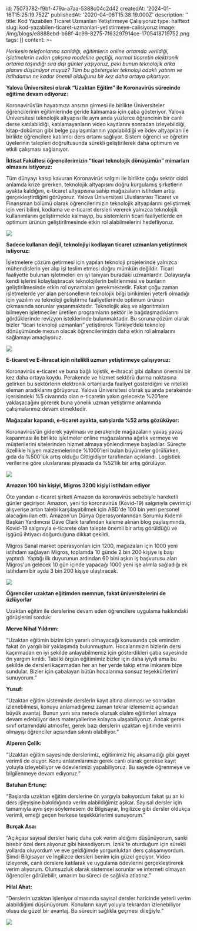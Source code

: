 id: 75073782-f9bf-479a-a7aa-5388c04c2d42
createdAt: '2024-01-16T15:25:19.752Z'
publishedAt: '2020-04-06T15:38:19.000Z'
description: ''
title: Kod Yazabilen Ticaret Uzmanları Yetiştirmeye Çalışıyoruz
type: halftext
slug: kod-yazabilen-ticaret-uzmanlari-yetistirmeye-calisiyoruz
image: /img/blogs/e8888ebd-b68f-4c99-8275-7f63297914ce-1705418719752.png
tags: []
content: >-
  <p><em>Herkesin telefonlarına sarıldığı, eğitimlerin online ortamda verildiği,
  işletmelerin evden çalışma modeline geçtiği, normal ticaretin elektronik
  ortama taşındığı sıra dışı günler yaşıyoruz, peki bunun teknolojik arka
  planını düşünüyor muyuz? Tüm bu göstergeler teknoloji odaklı yatırım ve
  istihdamın ne kadar önemli olduğunu bir kez daha ortaya çıkartıyor.
  </em></p><p><strong>Yalova Üniversitesi olarak “Uzaktan Eğitim” ile
  Koronavirüs sürecinde eğitime devam ediyoruz:</strong></p><p>Koronavirüs’ün
  hayatımıza ansızın girmesi ile birlikte Üniversiteler öğrencilerinin
  eğitimlerinde geride kalmaması için çaba gösteriyor. Yalova Üniversitesi
  teknolojik altyapısı ile aynı anda yüzlerce öğrencinin bir canlı derse
  katılabildiği, katılamayanların video kayıtlarını sonradan izleyebildiği,
  kitap-doküman gibi belge paylaşımlarının yapılabildiği ve ödev altyapıları ile
  birlikte öğrencilere katılımcı ders ortamı sağlıyor. Sistem öğrenci ve öğretim
  üyelerinin talepleri doğrultusunda sürekli geliştirilerek daha optimum ve
  etkili çalışması sağlanıyor.</p><p><strong>İktisat Fakültesi öğrencilerimizin
  “ticari teknolojik dönüşümün” mimarları olmasını istiyoruz:</strong></p><p>Tüm
  dünyayı kasıp kavuran Koronavirüs salgını ile birlikte çoğu sektör ciddi
  anlamda krize girerken, teknolojik altyapısını doğru kurgulamış şirketlerin
  ayakta kaldığını, e-ticaret altyapısına sahip mağazaların istihdam artışı
  gerçekleştirdiğini görüyoruz. Yalova Üniversitesi Uluslararası Ticaret ve
  Finansman bölümü olarak öğrencilerimizin teknolojik altyapılarını geliştirmek
  için veri bilimi, kodlama ve e-ticaret dersleri vererek yalnızca teknolojik
  kullanımlarını geliştirmekle kalmayıp, bu sistemlerin ticari faaliyetlerde en
  optimum ürünün geliştirilmesinde etkin rol alabilmelerini
  hedefliyoruz.</p><p><img
  src="/img/blogs/kod-yazabilen-ticaret-uzmanlari-yetistirmeye-calisiyoruz/canli-ders.png"></p><p><strong>Sadece
  kullanan değil, teknolojiyi kodlayan ticaret uzmanları yetiştirmek istiyoruz:
  </strong></p><p>İşletmelere çözüm getirmesi için yapılan teknoloji
  projelerinde yalnızca mühendislerin yer alıp işi teslim etmesi doğru mümkün
  değildir. Ticari faaliyette bulunan işletmeleri en iyi tanıyan buradaki
  uzmanlardır. Dolayısıyla kendi işlerini kolaylaştıracak teknolojilerin
  belirlenmesi ve bunların geliştirilmesinde etkin rol oynamaları gerekmektedir.
  Fakat çoğu zaman işletmelerde yer alan personellerin teknolojik bilgi
  birikimleri yeterli olmadığı için yazılım ve teknoloji geliştirme
  faaliyetlerinde optimum ürünün çıkmasında sorunlar yaşanmaktadır. Teknolojik
  akış ve algoritmaları bilmeyen işletmeciler üretilen programların sektör ile
  bağdaşmadıklarını gördüklerinde revizyon isteklerinde bulunmaktadır. Bu soruna
  çözüm olarak bizler “ticari teknoloji uzmanları” yetiştirerek Türkiye’deki
  teknoloji dönüşümünde mezun olacak öğrencilerimizin daha etkin rol almalarını
  sağlamayı amaçlıyoruz.</p><p><img
  src="/img/blogs/kod-yazabilen-ticaret-uzmanlari-yetistirmeye-calisiyoruz/dersten.png"></p><p><strong>E-ticaret
  ve E-ihracat için nitelikli uzman yetiştirmeye
  çalışıyoruz:</strong></p><p>Koronavirüs e-ticaret ve buna bağlı lojistik,
  e-ihracat gibi dalların önemini bir kez daha ortaya koydu. Perakende ve hizmet
  sektörü durma noktasına gelirken bu sektörlerin elektronik ortamlarda faaliyet
  gösterdiğini ve nitelikli eleman aradıklarını görüyoruz. Yalova Üniversitesi
  olarak şu anda perakende içerisindeki %5 civarında olan e-ticaretin yakın
  gelecekte %20’lere yaklaşacağını görerek buna yönelik uzman yetiştirme
  anlamında çalışmalarımız devam etmektedir.</p><p><strong>Mağazalar kapandı,
  e-ticaret ayakta, satışlarda %52 artış
  gözüküyor:</strong></p><p>Koronavirüs’ün giderek yayılması ve perakende
  mağazaların yavaş yavaş kapanması ile birlikte işletmeler online mağazalarına
  ağırlık vermeye ve müşterilerini sitelerinden hizmet almaya yönlendirmeye
  başladılar. Süreçte özellikle hijyen malzemelerinde %1000’leri bulan büyümeler
  görülürken, gıda da %500’lük artış olduğu Gittigidiyor tarafından açıklandı.
  Logistiek verilerine göre uluslararası piyasada da %52’lik bir artış
  görülüyor.</p><p><img
  src="/img/blogs/kod-yazabilen-ticaret-uzmanlari-yetistirmeye-calisiyoruz/ders.jpeg"></p><p><strong>Amazon
  100 bin kişiyi, Migros 3200 kişiyi istihdam ediyor</strong></p><p>Öte yandan
  e-ticaret şirketi Amazon da koronavirüs sebebiyle hareketli günler geçiriyor.
  Amazon, yeni tip koronavirüs (Kovid-19) salgınıyla çevrimiçi alışverişe artan
  talebi karşılayabilmek için ABD'de 100 bin yeni personel alacağını ilan etti.
  Amazon'un Dünya Operasyonlarından Sorumlu Kıdemli Başkan Yardımcısı Dave Clark
  tarafından kaleme alınan blog paylaşımında, Kovid-19 salgınıyla e-ticarete
  olan talepte önemli bir artış görüldüğü ve işgücü ihtiyacı doğurduğuna dikkat
  çekildi.</p><p>Migros Sanal market operasyonları için 1200, mağazaları için
  1000 yeni istihdam sağlayan Migros, toplamda 10 günde 2 bin 200 kişiye iş başı
  yaptırdı. Yaptığı ilk duyurunun ardından 60 bini aşkın iş başvurusu alan
  Migros'un gelecek 10 gün içinde yapacağı 1000 yeni işe alımla sağladığı ek
  istihdamı bir ayda 3 bin 200 kişiye ulaştıracak.</p><p><img
  src="/img/blogs/kod-yazabilen-ticaret-uzmanlari-yetistirmeye-calisiyoruz/lab.png"></p><p><strong>Öğrenciler
  uzaktan eğitimden memnun, fakat üniversitelerini de
  özlüyorlar</strong></p><p>Uzaktan eğitim ile derslerine devam eden öğrencilere
  uygulama hakkındaki görüşlerini sorduk:</p><p><strong>Merve Nihal
  Yıldırım:</strong></p><p>“Uzaktan eğitimin bizim için yararlı olmayacağı
  konusunda çok emindim fakat ön yargılı bir yaklaşımda bulunmuştum.
  Hocalarımızın bizlerin dersi kaçırmadan en iyi şekilde anlayabilmemiz için
  gösterdikleri çaba sayesinde ön yargım kırıldı. Tabi ki örgün eğitimimiz
  bizler için daha iyiydi ama bu şekilde de dersleri kaçırmadan her an her yerde
  takip etme imkanını bize sundular. Bizler için çabalayan bütün hocalarıma
  sonsuz teşekkürlerimi sunuyorum.”</p><p><strong>Yusuf:</strong></p><p>“Uzaktan
  eğitim sisteminde derslerin kayıt altına alınması ve sonradan izlenebilmesi,
  konuyu anlamadığımız zaman tekrar izlememiz açısından büyük avantaj. Bunun
  yanı sıra nerede olursak olalım eğitimleri almaya devam edebiliyor ders
  materyallerine kolayca ulaşabiliyoruz. Ancak gerek sınıf ortamındaki atmosfer,
  gerek bazı derslerin uzaktan eğitimde verimli olmayışı öğrenciler açısından
  sıkıntı olabiliyor.“</p><p><strong>Alperen Çelik:</strong></p><p>“Uzaktan
  eğitim sayesinde derslerimiz, eğitimimiz hiç aksamadığı gibi gayet verimli de
  oluyor. Konu anlatımlarımızı gerek canlı olarak gerekse kayıt yoluyla
  izleyebiliyor ve ödevlerimizi yapabiliyoruz. Bu sayede öğrenmeye ve
  bilgilenmeye devam ediyoruz.”</p><p><strong>Batuhan
  Ertunç:</strong></p><p>“Başlarda uzaktan eğitim derslerine ön yargıyla
  bakıyordum fakat şu an ki ders işleyişine bakıldığında verim alabildiğimiz
  aşikar. Sayısal dersler için tamamıyla aynı şeyi söylemesem de Bilgisayar,
  İngilizce gibi dersler oldukça verimli, emeği geçen herkese teşekkürlerimi
  sunuyorum.”</p><p><strong>Burçak Asa:</strong></p><p>“Açıkçası sayısal dersler
  hariç daha çok verim aldığımı düşünüyorum, sanki birebir özel ders alıyoruz
  gibi hissediyorum. İznik’te oturduğum için sürekli yollarda oluyordum ve eve
  geldiğimde yorgunluktan ders çalışamıyordum. Şimdi Bilgisayar ve İngilizce
  dersleri benim için güzel geçiyor. Video izleyerek, canlı derslere katılarak
  ve uygulama ödevlerini gerçekleştirerek verim alıyorum. Olumsuzluk olarak
  sistemsel sorunlar ve interneti olmayan öğrenciler görülebilir, umarım bu
  süreci de sağlıkla atlatırız.”</p><p><strong>Hilal
  Ahat:</strong></p><p>“Derslerin uzaktan işleniyor olmasında sayısal dersler
  haricinde yeterli verim alabildiğimi düşünüyorum. Konuların kayıt yoluyla
  tekrardan izlenebiliyor oluşu da güzel bir avantaj. Bu sürecin sağlıkla
  geçmesi dileğiyle.”</p><p><img
  src="/img/blogs/kod-yazabilen-ticaret-uzmanlari-yetistirmeye-calisiyoruz/fakulte.jpeg"></p>
